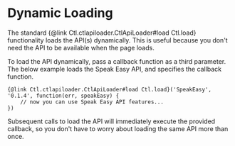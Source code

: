 # Dynamic Loading

The standard {@link Ctl.ctlapiloader.CtlApiLoader#load Ctl.load} functionality loads the API(s) dynamically.
This is useful because you don't need the API to be available when the page loads.

To load the API dynamically, pass a callback function as a third parameter.
The below example loads the Speak Easy API, and specifies the callback function.

    {@link Ctl.ctlapiloader.CtlApiLoader#load Ctl.load}('SpeakEasy', '0.1.4', function(err, speakEasy) {
        // now you can use Speak Easy API features...
    })

Subsequent calls to load the API will immediately execute the provided callback,
so you don't have to worry about loading the same API more than once.

